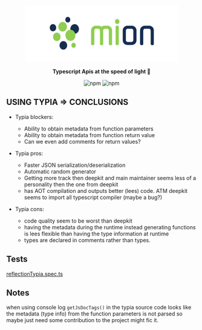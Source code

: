 <p align="center">
  <picture>
    <source media="(prefers-color-scheme: dark)" srcset="./assets/public/logo-dark.svg?raw=true">
    <source media="(prefers-color-scheme: light)" srcset="./assets/public/logo.svg?raw=true">
    <img alt='mion, a mikro kit for Typescript Serverless APIs' src='./assets/public/logo.svg?raw=true' width="403" height="150">
  </picture>
</p>

<p align="center">
  <strong>Typescript Apis at the speed of light 🚀</strong>
</p>

<p align=center>
  <img src="https://img.shields.io/badge/code_style-prettier-ff69b4.svg?style=flat-square&maxAge=99999999" alt="npm"  style="max-width:100%;">
  <img src="https://img.shields.io/badge/license-MIT-97ca00.svg?style=flat-square&maxAge=99999999" alt="npm"  style="max-width:100%;">
</p>

## USING TYPIA => CONCLUSIONS

- Typia blockers:

  - Ability to obtain metadata from function parameters
  - Ability to obtain metadata from function return value
  - Can we even add comments for return values?

- Typia pros:

  - Faster JSON serialization/deserialization
  - Automatic random generator
  - Getting more track then deepkit and main maintainer seems less of a personality then the one from deepkit
  - has AOT compilation and outputs better (lees) code. ATM deepkit seems to import all typescript compiler (maybe a bug?)

- Typia cons:
  - code quality seem to be worst than deepkit
  - having the metadata during the runtime instead generating functions is lees flexible than having the type information at runtime
  - types are declared in comments rather than types.

## Tests

[reflectionTypia.spec.ts](./packages/router/src/reflectionTypia.spec.ts)

## Notes

when using console log `getJsDocTags()` in the typia source code looks like the metadata (type info) from the function parameters is not parsed so maybe just need some contribution to the project might fic it.
